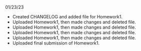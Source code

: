 01/23/23
- Created CHANGELOG and added file for Homework1.
- Uploaded Homework1, then made changes and deleted file. 
- Uploaded Homework1, then made changes and deleted file. 
- Uploaded Homework1, then made changes and deleted file. 
- Uploaded Homework1, then made changes and deleted file. 
- Uploaded final submission of Homework1. 
